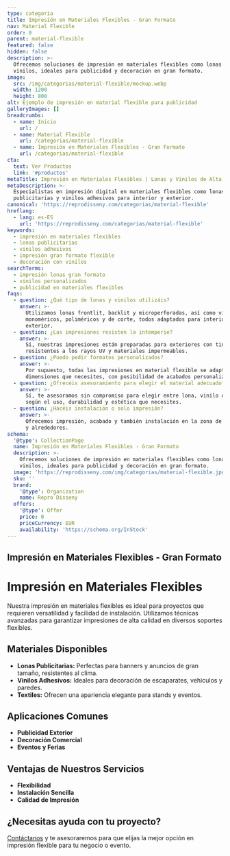 ```yaml
---
type: categoria
title: Impresión en Materiales Flexibles - Gran Formato
nav: Material Flexible
order: 0
parent: material-flexible
featured: false
hidden: false
description: >-
  Ofrecemos soluciones de impresión en materiales flexibles como lonas y
  vinilos, ideales para publicidad y decoración en gran formato.
image:
  src: /img/categorias/material-flexible/mockup.webp
  width: 1200
  height: 800
alt: Ejemplo de impresión en material flexible para publicidad
galleryImages: []
breadcrumbs:
  - name: Inicio
    url: /
  - name: Material Flexible
    url: /categorias/material-flexible
  - name: Impresión en Materiales Flexibles - Gran Formato
    url: /categorias/material-flexible
cta:
  text: Ver Productos
  link: '#productos'
metaTitle: Impresión en Materiales Flexibles | Lonas y Vinilos de Alta Calidad
metaDescription: >-
  Especialistas en impresión digital en materiales flexibles como lonas
  publicitarias y vinilos adhesivos para interior y exterior.
canonical: 'https://reprodisseny.com/categorias/material-flexible'
hreflang:
  - lang: es-ES
    url: 'https://reprodisseny.com/categorias/material-flexible'
keywords:
  - impresión en materiales flexibles
  - lonas publicitarias
  - vinilos adhesivos
  - impresión gran formato flexible
  - decoración con vinilos
searchTerms:
  - impresión lonas gran formato
  - vinilos personalizados
  - publicidad en materiales flexibles
faqs:
  - question: ¿Qué tipo de lonas y vinilos utilizáis?
    answer: >-
      Utilizamos lonas frontlit, backlit y microperforadas, así como vinilos
      monoméricos, poliméricos y de corte, todos adaptados para interior o
      exterior.
  - question: ¿Las impresiones resisten la intemperie?
    answer: >-
      Sí, nuestras impresiones están preparadas para exteriores con tintas
      resistentes a los rayos UV y materiales impermeables.
  - question: ¿Puedo pedir formatos personalizados?
    answer: >-
      Por supuesto, todas las impresiones en material flexible se adaptan a las
      dimensiones que necesites, con posibilidad de acabados personalizados.
  - question: ¿Ofrecéis asesoramiento para elegir el material adecuado?
    answer: >-
      Sí, te asesoramos sin compromiso para elegir entre lona, vinilo o textil
      según el uso, durabilidad y estética que necesites.
  - question: ¿Hacéis instalación o solo impresión?
    answer: >-
      Ofrecemos impresión, acabado y también instalación en la zona de Barcelona
      y alrededores.
schema:
  '@type': CollectionPage
  name: Impresión en Materiales Flexibles - Gran Formato
  description: >-
    Ofrecemos soluciones de impresión en materiales flexibles como lonas y
    vinilos, ideales para publicidad y decoración en gran formato.
  image: 'https://reprodisseny.com/img/categorias/material-flexible.jpg'
  sku: ''
  brand:
    '@type': Organization
    name: Repro Disseny
  offers:
    '@type': Offer
    price: 0
    priceCurrency: EUR
    availability: 'https://schema.org/InStock'
---
```

## Impresión en Materiales Flexibles - Gran Formato

# Impresión en Materiales Flexibles

Nuestra impresión en materiales flexibles es ideal para proyectos que requieren versatilidad y facilidad de instalación. Utilizamos técnicas avanzadas para garantizar impresiones de alta calidad en diversos soportes flexibles.

## Materiales Disponibles

- **Lonas Publicitarias:** Perfectas para banners y anuncios de gran tamaño, resistentes al clima.
- **Vinilos Adhesivos:** Ideales para decoración de escaparates, vehículos y paredes.
- **Textiles:** Ofrecen una apariencia elegante para stands y eventos.

## Aplicaciones Comunes

- **Publicidad Exterior**
- **Decoración Comercial**
- **Eventos y Ferias**

## Ventajas de Nuestros Servicios

- **Flexibilidad**
- **Instalación Sencilla**
- **Calidad de Impresión**

## ¿Necesitas ayuda con tu proyecto?

[Contáctanos](https://reprodisseny.com/contacto) y te asesoraremos para que elijas la mejor opción en impresión flexible para tu negocio o evento.
